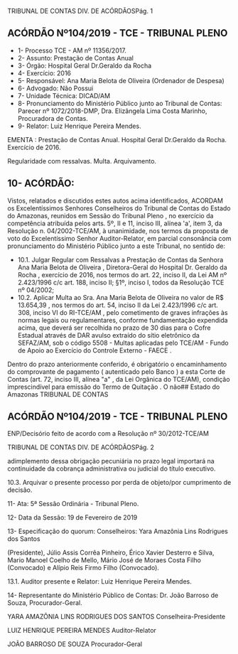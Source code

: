 TRIBUNAL DE CONTAS DIV. DE ACÓRDÃOSPág. 1

## ACÓRDÃO Nº104/2019 - TCE - TRIBUNAL PLENO

- 1- Processo TCE - AM nº 11356/2017.
- 2- Assunto: Prestação de Contas Anual
- 3- Órgão: Hospital Geral Dr.Geraldo da Rocha
- 4- Exercício: 2016
- 5- Responsável: Ana Maria Belota de Oliveira (Ordenador de Despesa)
- 6- Advogado: Não Possui
- 7- Unidade Técnica: DICAD/AM
- 8- Pronunciamento  do  Ministério  Público  junto  ao  Tribunal  de  Contas: Parecer  nº 1072/2018-DMP, Dra. Elizângela Lima Costa Marinho, Procuradora de Contas.
- 9- Relator: Luiz Henrique Pereira Mendes.

EMENTA : Prestação  de  Contas  Anual.  Hospital Geral Dr.Geraldo da Rocha. Exercício de 2016.

Regularidade com ressalvas. Multa. Arquivamento.

## 10-  ACÓRDÃO:

Vistos, relatados e discutidos estes autos acima identificados, ACORDAM os Excelentíssimos Senhores Conselheiros do Tribunal de Contas do Estado do Amazonas, reunidos em Sessão do Tribunal Pleno , no exercício da competência atribuída pelos arts. 5º, II e 11, inciso III, alínea 'a', item 3, da Resolução n. 04/2002-TCE/AM, à unanimidade, nos  termos  da  proposta  de  voto  do  Excelentíssimo  Senhor  Auditor-Relator, em parcial consonância com pronunciamento do Ministério Público junto a este Tribunal, no sentido de:

- 10.1. Julgar  Regular  com  Ressalvas a  Prestação  de  Contas  da Senhora Ana Maria Belota de Oliveira , Diretora-Geral do Hospital Dr. Geraldo da Rocha , exercício de 2016, nos termos do art. 22, inciso II, da Lei AM nº 2.423/1996 c/c art. 188, inciso II; §1º, inciso I, todos da Resolução TCE nº 04/2002;
- 10.2. Aplicar  Multa ao Sra.  Ana  Maria  Belota  de  Oliveira no  valor  de R$ 13.654,39 , nos termos do art. 54, inciso II da Lei 2.423/1996 c/c art. 308, inciso  VI  do  RI-TCE/AM , pelo  cometimento  de  graves  infrações  às normas legais  ou  regulamentares,  conforme  fundamentação  expendida acima, que deverá ser recolhida no prazo de 30 dias para o Cofre Estadual através de DAR avulso extraído do sítio eletrônico da SEFAZ/AM, sob o código 5508 - Multas aplicadas pelo TCE/AM - Fundo de Apoio ao Exercício do Controle Externo - FAECE .

Dentro do prazo anteriormente conferido, é obrigatório o encaminhamento do comprovante de pagamento ( autenticado pelo Banco ) a esta Corte de Contas  (art.  72,  inciso  III,  alínea  "a"  ,  da  Lei  Orgânica  do  TCE/AM), condição  imprescindível  para  emissão  do Termo  de  Quitação .  O  não## Estado do Amazonas TRIBUNAL DE CONTAS

## ACÓRDÃO Nº104/2019 - TCE - TRIBUNAL PLENO

ENP/Decisório feito de acordo com a Resolução nº 30/2012-TCE/AM

TRIBUNAL DE CONTAS DIV. DE ACÓRDÃOSPág. 2

adimplemento dessa obrigação  pecuniária  no  prazo  legal  importará  na continuidade da cobrança administrativa ou judicial do título executivo.

10.3. Arquivar o presente processo por perda de objeto/por cumprimento de decisão.

11-  Ata: 5ª Sessão Ordinária - Tribunal Pleno.

12-  Data da Sessão: 19 de Fevereiro de 2019

13-  Especificação do quorum: Conselheiros: Yara Amazônia Lins Rodrigues dos Santos

(Presidente), Júlio Assis Corrêa Pinheiro, Érico Xavier Desterro e Silva, Mario Manoel Coelho de Mello, Mário José de Moraes Costa Filho (Convocado) e Alípio Reis Firmo Filho (Convocado).

13.1. Auditor presente e Relator: Luiz Henrique Pereira Mendes.

14-  Representante  do  Ministério  Público  de  Contas: Dr. João  Barroso  de  Souza, Procurador-Geral.

YARA AMAZÔNIA LINS RODRIGUES DOS SANTOS Conselheira-Presidente

LUIZ HENRIQUE PEREIRA MENDES Auditor-Relator

JOÃO BARROSO DE SOUZA Procurador-Geral